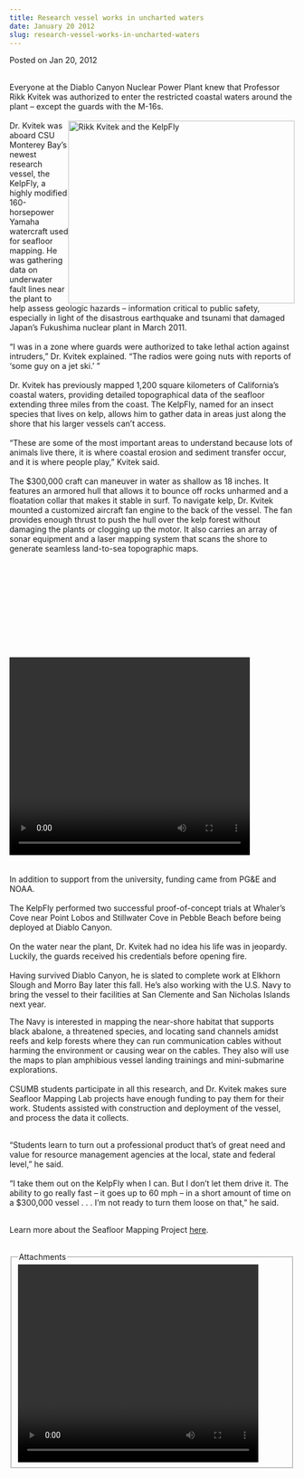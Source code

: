 ```yaml
---
title: Research vessel works in uncharted waters
date: January 20 2012
slug: research-vessel-works-in-uncharted-waters
---
```


 



<span class="date">Posted on Jan 20, 2012    </span>
<p><br>
Everyone at the Diablo Canyon Nuclear Power Plant knew that
Professor Rikk Kvitek was authorized to enter the restricted
coastal waters around the plant &#x2013; except the guards with the
M-16s.<br>
<br>
<img alt="Rikk Kvitek and the KelpFly" src="https://news.csumb.edu/sites/default/files/65/attachments/news/images/kelpflywork_small.jpg" style="float:right; width:400px; height:323px">Dr. Kvitek was
aboard CSU Monterey Bay&#x2019;s newest research vessel, the KelpFly, a
highly modified 160-horsepower Yamaha watercraft used for seafloor
mapping. He was gathering data on underwater fault lines near the
plant to help assess geologic hazards &#x2013; information critical to
public safety, especially in light of the disastrous earthquake and
tsunami that damaged Japan&#x2019;s Fukushima nuclear plant in March
2011.<br>
<br>
&#x201C;I was in a zone where guards were authorized to take lethal action
against intruders,&#x201D; Dr. Kvitek explained. &#x201C;The radios were going
nuts with reports of &#x2018;some guy on a jet ski.&#x2019; &#x201D;<br>
<br>
Dr. Kvitek has previously mapped 1,200 square kilometers of
California&#x2019;s coastal waters, providing detailed topographical data
of the seafloor extending three miles from the coast. The KelpFly,
named for an insect species that lives on kelp, allows him to
gather data in areas just along the shore that his larger vessels
can&#x2019;t access.<br>
<br>
&#x201C;These are some of the most important areas to understand because
lots of animals live there, it is where coastal erosion and
sediment transfer occur, and it is where people play,&#x201D; Kvitek
said.<br>
<br>
The $300,000 craft can maneuver in water as shallow as 18 inches.
It features an armored hull that allows it to bounce off rocks
unharmed and a floatation collar that makes it stable in surf. To
navigate kelp, Dr. Kvitek mounted a customized aircraft fan engine
to the back of the vessel. The fan provides enough thrust to push
the hull over the kelp forest without damaging the plants or
clogging up the motor. It also carries an array of sonar equipment
and a laser mapping system that scans the shore to generate
seamless land-to-sea topographic maps.</br></br></br></br></br></br></br></br></img></br></br></br></p>
<div class="eminline-wrapper">
<div class="emvideo emvideo-video emvideo-youtube">
<div class="emfield-emvideo emfield-emvideo-youtube">
<div id="emvideo-youtube-flash-wrapper-1">
<!--<object type="application/x-shockwave-flash" height="350" width="425" data="https://www.youtube.com/v/JGXdO6xPlBM&amp;rel=0&amp;enablejsapi=1&amp;playerapiid=ytplayer&amp;fs=1" id="emvideo-youtube-flash-1">
          <param name="movie" value="https://www.youtube.com/v/JGXdO6xPlBM&amp;rel=0&amp;enablejsapi=1&amp;playerapiid=ytplayer&amp;fs=1" />
          <param name="allowScriptAccess" value="sameDomain"/>
          <param name="quality" value="best"/>
          <param name="allowFullScreen" value="true"/>
          <param name="bgcolor" value="#FFFFFF"/>
          <param name="scale" value="noScale"/>
          <param name="salign" value="TL"/>
          <param name="FlashVars" value="playerMode=embedded" />
          <param name="wmode" value="transparent" />
        </object>-->
<video controls="" width="425" height="350">
<source src="https://r16---sn-o097zne7.googlevideo.com/videoplayback?key=yt5&amp;ip=198.189.249.65&amp;upn=T8yD3lm7TF0&amp;mt=1422332356&amp;mm=31&amp;signature=726A44F954ADC5584DB0D2BB92DB8690DA02FD65.127E21993B3A4FE40530636BBE70C8CD78D0A603&amp;fexp=900718,907263,916104,923368,927622,929821,930676,936121,9406392,941004,943917,947225,948124,952302,952605,952901,955301,957103,957105,957201,959701&amp;ratebypass=yes&amp;ipbits=0&amp;sparams=dur,id,initcwndbps,ip,ipbits,itag,mm,ms,mv,pl,ratebypass,source,upn,expire&amp;initcwndbps=3595000&amp;itag=18&amp;id=o-ANIB_gejNItEpzr5zWlz2JWtIP4s1MbpxKkoKUkFJ5ux&amp;ms=au&amp;source=youtube&amp;pl=23&amp;mv=m&amp;dur=160.795&amp;sver=3&amp;expire=1422354007&amp;name=JGXdO6xPlBM" type="video/mp4"/></video></div>
</div>
</div>
</div>
<br>
<br>
In addition to support from the university, funding came from
PG&amp;E and NOAA.<br>
<br>
The KelpFly performed two successful proof-of-concept trials at
Whaler&#x2019;s Cove near Point Lobos and Stillwater Cove in Pebble Beach
before being deployed at Diablo Canyon.<br>
<br>
On the water near the plant, Dr. Kvitek had no idea his life was in
jeopardy. Luckily, the guards received his credentials before
opening fire.<br>
<br>
Having survived Diablo Canyon, he is slated to complete work at
Elkhorn Slough and Morro Bay later this fall. He&#x2019;s also working
with the U.S. Navy to bring the vessel to their facilities at San
Clemente and San Nicholas Islands next year.
<p>The Navy is interested in mapping the near-shore habitat that
supports black abalone, a threatened species, and locating sand
channels amidst reefs and kelp forests where they can run
communication cables without harming the environment or causing
wear on the cables. They also will use the maps to plan amphibious
vessel landing trainings and mini-submarine explorations.<br>
<br>
CSUMB students participate in all this research, and Dr. Kvitek
makes sure Seafloor Mapping Lab projects have enough funding to pay
them for their work. Students assisted with construction and
deployment of the vessel, and process the data it collects.</br></br></p>
<p>&#x201C;Students learn to turn out a professional product that&#x2019;s of
great need and value for resource management agencies at the local,
state and federal level,&#x201D; he said.<br>
<br>
&#x201C;I take them out on the KelpFly when I can. But I don&#x2019;t let them
drive it. The ability to go really fast &#x2013; it goes up to 60 mph &#x2013; in
a short amount of time on a $300,000 vessel . . . I&#x2019;m not ready to
turn them loose on that,&#x201D; he said.</br></br></p>
<p>Learn more about the Seafloor Mapping Project&#xA0;<a href="https://seafloor.csumb.edu/" rel="nofollow">here</a>.&#xA0;<br>
&#xA0;</br></p>
<fieldset class="fieldgroup group-attachments">
<legend>Attachments</legend>
<div class="field field-type-emvideo field-field-attach-video">
<div class="field-items">
<div class="field-item odd">
<div class="emvideo emvideo-video emvideo-youtube">
<div class="emfield-emvideo emfield-emvideo-youtube">
<div id="emvideo-youtube-flash-wrapper-1">
<!--<object type="application/x-shockwave-flash" height="350" width="425" data="https://www.youtube.com/v/JGXdO6xPlBM&amp;rel=0&amp;enablejsapi=1&amp;playerapiid=ytplayer&amp;fs=1" id="emvideo-youtube-flash-1">
          <param name="movie" value="https://www.youtube.com/v/JGXdO6xPlBM&amp;rel=0&amp;enablejsapi=1&amp;playerapiid=ytplayer&amp;fs=1" />
          <param name="allowScriptAccess" value="sameDomain"/>
          <param name="quality" value="best"/>
          <param name="allowFullScreen" value="true"/>
          <param name="bgcolor" value="#FFFFFF"/>
          <param name="scale" value="noScale"/>
          <param name="salign" value="TL"/>
          <param name="FlashVars" value="playerMode=embedded" />
          <param name="wmode" value="transparent" />
        </object>-->
<video controls="" width="425" height="350">
<source src="https://r16---sn-o097zne7.googlevideo.com/videoplayback?ip=198.189.249.65&amp;sver=3&amp;initcwndbps=3595000&amp;sparams=dur,id,initcwndbps,ip,ipbits,itag,mm,ms,mv,pl,ratebypass,source,upn,expire&amp;mv=m&amp;upn=DQ227dfWkrI&amp;source=youtube&amp;ms=au&amp;signature=B479EEF38DAE00693D1796A1B62D0E691E379D27.068F35D1C0BC26A4016D27E6649AD28F45CFB989&amp;dur=160.795&amp;mm=31&amp;ipbits=0&amp;pl=23&amp;mt=1422332356&amp;id=o-ALWM8300JjQtDHO543VD4G32HyTN0605pwxWvflTf40C&amp;key=yt5&amp;expire=1422354007&amp;ratebypass=yes&amp;fexp=900718,907263,916104,923368,927622,929821,930676,936121,9406392,941004,943917,947225,948124,952302,952605,952901,955301,957103,957105,957201,959701&amp;itag=18&amp;name=JGXdO6xPlBM" type="video/mp4"/></video></div>
</div>
</div>
</div>
</div>
</div>
</fieldset>
</br></br></br></br></br></br></br></br>




 

